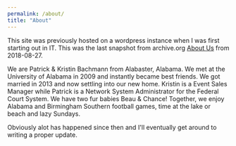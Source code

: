 ```yaml
---
permalink: /about/
title: "About"
---
```


This site was previously hosted on a wordpress instance when I was first starting out in IT. This was the last snapshot from archive.org [About Us](http://bringinghomebachmann.com/index.php/about/) from 2018-08-27.

We are Patrick & Kristin Bachmann from Alabaster, Alabama. We met at the University of Alabama in 2009 and instantly became best friends. We got married in 2013 and now settling into our new home. Kristin is a Event Sales Manager while Patrick is a Network System Administrator for the Federal Court System. We have two fur babies Beau & Chance! Together, we enjoy Alabama and Birmingham Southern football games, time at the lake or beach and lazy Sundays.

Obviously alot has happened since then and I'll eventually get around to writing a proper update.
